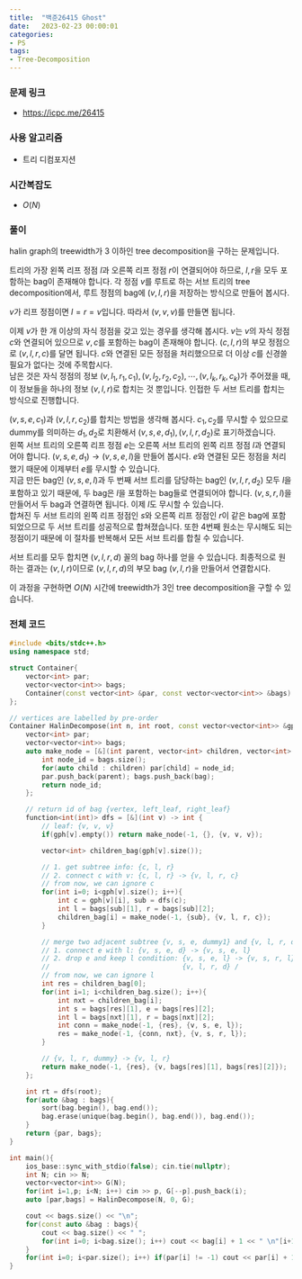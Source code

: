 ```yaml
---
title:  "백준26415 Ghost"
date:   2023-02-23 00:00:01
categories:
- PS
tags:
- Tree-Decomposition
---
```


### 문제 링크
* https://icpc.me/26415

### 사용 알고리즘
* 트리 디컴포지션

### 시간복잡도
* $O(N)$

### 풀이
halin graph의 treewidth가 3 이하인 tree decomposition을 구하는 문제입니다.

트리의 가장 왼쪽 리프 정점 $l$과 오른쪽 리프 정점 $r$이 연결되어야 하므로, $l, r$을 모두 포함하는 bag이 존재해야 합니다. 각 정점 $v$를 루트로 하는 서브 트리의 tree decomposition에서, 루트 정점의 bag에 $(v, l, r)$을 저장하는 방식으로 만들어 봅시다.

$v$가 리프 정점이면 $l=r=v$입니다. 따라서 $(v, v, v)$를 만들면 됩니다.

이제 $v$가 한 개 이상의 자식 정점을 갖고 있는 경우를 생각해 봅시다. $v$는 $v$의 자식 정점 $c$와 연결되어 있으므로 $v, c$를 포함하는 bag이 존재해야 합니다. $(c,l,r)$의 부모 정점으로 $(v,l,r,c)$를 달면 됩니다. $c$와 연결된 모든 정점을 처리했으므로 더 이상 $c$를 신경쓸 필요가 없다는 것에 주목합시다.<br>
남은 것은 자식 정점의 정보 $(v,l_1,r_1,c_1), (v,l_2,r_2,c_2), \cdots, (v,l_k,r_k,c_k)$가 주어졌을 때, 이 정보들을 하나의 정보 $(v, l, r)$로 합치는 것 뿐입니다. 인접한 두 서브 트리를 합치는 방식으로 진행합니다.

$(v,s,e,c_1)$과 $(v,l,r,c_2)$를 합치는 방법을 생각해 봅시다. $c_1,c_2$를 무시할 수 있으므로 dummy를 의미하는 $d_1,d_2$로 치환해서 $(v,s,e,d_1), (v,l,r,d_2)$로 표기하겠습니다.<br>
왼쪽 서브 트리의 오른쪽 리프 정점 $e$는 오른쪽 서브 트리의 왼쪽 리프 정점 $l$과 연결되어야 합니다. $(v,s,e,d_1) \rightarrow (v,s,e,l)$을 만들어 봅시다. $e$와 연결된 모든 정점을 처리했기 때문에 이제부터 $e$를 무시할 수 있습니다.<br>
지금 만든 bag인 $(v,s,e,l)$과 두 번째 서브 트리를 담당하는 bag인 $(v,l,r,d_2)$ 모두 $l$을 포함하고 있기 때문에, 두 bag은 $l$을 포함하는 bag들로 연결되어야 합니다. $(v,s,r,l)$을 만들어서 두 bag과 연결하면 됩니다. 이제 $l$도 무시할 수 있습니다.<br>
합쳐진 두 서브 트리의 왼쪽 리프 정점인 $s$와 오른쪽 리프 정점인 $r$이 같은 bag에 포함되었으므로 두 서브 트리를 성공적으로 합쳐졌습니다. 또한 4번째 원소는 무시해도 되는 정점이기 때문에 이 절차를 반복해서 모든 서브 트리를 합칠 수 있습니다.

서브 트리를 모두 합치면 $(v,l,r,d)$ 꼴의 bag 하나를 얻을 수 있습니다. 최종적으로 원하는 결과는 $(v,l,r)$이므로 $(v,l,r,d)$의 부모 bag $(v,l,r)$을 만들어서 연결합시다.

이 과정을 구현하면 $O(N)$ 시간에 treewidth가 3인 tree decomposition을 구할 수 있습니다.

### 전체 코드
```cpp
#include <bits/stdc++.h>
using namespace std;

struct Container{
    vector<int> par;
    vector<vector<int>> bags;
    Container(const vector<int> &par, const vector<vector<int>> &bags) : par(par), bags(bags) {}
};

// vertices are labelled by pre-order
Container HalinDecompose(int n, int root, const vector<vector<int>> &gph){
    vector<int> par;
    vector<vector<int>> bags;
    auto make_node = [&](int parent, vector<int> children, vector<int> bag) -> int {
        int node_id = bags.size();
        for(auto child : children) par[child] = node_id;
        par.push_back(parent); bags.push_back(bag);
        return node_id;
    };

    // return id of bag {vertex, left_leaf, right_leaf}
    function<int(int)> dfs = [&](int v) -> int {
        // leaf: {v, v, v}
        if(gph[v].empty()) return make_node(-1, {}, {v, v, v});

        vector<int> children_bag(gph[v].size());

        // 1. get subtree info: {c, l, r}
        // 2. connect c with v: {c, l, r} -> {v, l, r, c}
        // from now, we can ignore c
        for(int i=0; i<gph[v].size(); i++){
            int c = gph[v][i], sub = dfs(c);
            int l = bags[sub][1], r = bags[sub][2];
            children_bag[i] = make_node(-1, {sub}, {v, l, r, c});
        }

        // merge two adjacent subtree {v, s, e, dummy1} and {v, l, r, dummy2}
        // 1. connect e with l: {v, s, e, d} -> {v, s, e, l}
        // 2. drop e and keep l condition: {v, s, e, l} -> {v, s, r, l}
        //                                 {v, l, r, d} /
        // from now, we can ignore l
        int res = children_bag[0];
        for(int i=1; i<children_bag.size(); i++){
            int nxt = children_bag[i];
            int s = bags[res][1], e = bags[res][2];
            int l = bags[nxt][1], r = bags[nxt][2];
            int conn = make_node(-1, {res}, {v, s, e, l});
            res = make_node(-1, {conn, nxt}, {v, s, r, l});
        }

        // {v, l, r, dummy} -> {v, l, r}
        return make_node(-1, {res}, {v, bags[res][1], bags[res][2]});
    };

    int rt = dfs(root);
    for(auto &bag : bags){
        sort(bag.begin(), bag.end());
        bag.erase(unique(bag.begin(), bag.end()), bag.end());
    }
    return {par, bags};
}

int main(){
    ios_base::sync_with_stdio(false); cin.tie(nullptr);
    int N; cin >> N;
    vector<vector<int>> G(N);
    for(int i=1,p; i<N; i++) cin >> p, G[--p].push_back(i);
    auto [par,bags] = HalinDecompose(N, 0, G);

    cout << bags.size() << "\n";
    for(const auto &bag : bags){
        cout << bag.size() << " ";
        for(int i=0; i<bag.size(); i++) cout << bag[i] + 1 << " \n"[i+1==bag.size()];
    }
    for(int i=0; i<par.size(); i++) if(par[i] != -1) cout << par[i] + 1 << " " << i + 1 << "\n";
}
```
